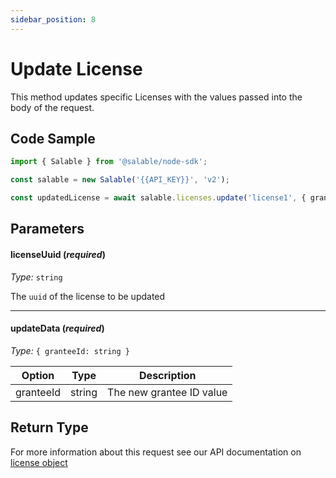 ```yaml
---
sidebar_position: 8
---
```


# Update License

This method updates specific Licenses with the values passed into the body of the request.

## Code Sample

```typescript
import { Salable } from '@salable/node-sdk';

const salable = new Salable('{{API_KEY}}', 'v2');

const updatedLicense = await salable.licenses.update('license1', { granteeId: 'updated-grantee-id' });
```

## Parameters

#### licenseUuid (_required_)

_Type:_ `string`

The `uuid` of the license to be updated

---

#### updateData (_required_)

_Type:_ `{ granteeId: string }`

| Option    | Type   | Description              |
| --------- | ------ | ------------------------ |
| granteeId | string | The new grantee ID value |

## Return Type

For more information about this request see our API documentation on [license object](https://docs.salable.app/api#tag/Licenses/operation/getLicenseByUuid)
